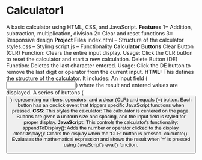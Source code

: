 # Calculator1
A basic calculator using HTML, CSS, and JavaScript.
**Features**
1= Addition, subtraction, multiplication, division
2= Clear and reset functions
3= Responsive design
**Project Files**
index.html – Structure of the calculator
styles.css – Styling
script.js – Functionality
**Calculator Buttons**
Clear Button (CLR)
Function: Clears the entire input display.
Usage: Click the CLR button to reset the calculator and start a new calculation.
Delete Button (DE)
Function: Deletes the last character entered.
Usage: Click the DE button to remove the last digit or operator from the current input.
**HTML:** This defines the structure of the calculator. It includes:
An input field (<input>) where the result and entered values are displayed.
A series of buttons (<button>) representing numbers, operators, and a clear (CLR) and equals (=) button. Each button has an onclick event that triggers specific JavaScript functions when pressed.
**CSS**: This styles the calculator:
The calculator is centered on the page.
Buttons are given a uniform size and spacing, and the input field is styled for proper display.
**JavaScript:** This controls the calculator's functionality:
appendToDisplay(): Adds the number or operator clicked to the display.
clearDisplay(): Clears the display when the 'CLR' button is pressed.
calculate(): Evaluates the mathematical expression and shows the result when '=' is pressed using JavaScript's eval() function.






